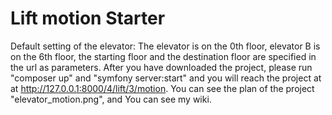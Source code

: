 # Lift motion Starter
Default setting of the elevator: 
The elevator is on the 0th floor, elevator B is on the 6th floor, the starting floor and the destination floor are specified in the url as parameters.
After you have downloaded the project, please run "composer up" and "symfony server:start" and you will reach the project at
at http://127.0.0.1:8000/4/lift/3/motion.
You can see the plan of the project "elevator_motion.png", and You can see my wiki.
